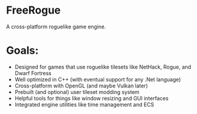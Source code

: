 # FreeRogue
A cross-platform roguelike game engine.


# Goals:
* Designed for games that use roguelike tilesets like NetHack, Rogue, and Dwarf Fortress
* Well optimized in C++ (with eventual support for any .Net language)
* Cross-platform with OpenGL (and maybe Vulkan later)
* Prebuilt (and optional) user tileset modding system
* Helpful tools for things like window resizing and GUI interfaces
* Integrated engine utilities like time management and ECS

